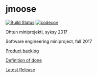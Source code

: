# jmoose


[![Build Status](https://travis-ci.org/Zappi/jmoose.svg?branch=master)](https://travis-ci.org/Zappi/jmoose)
[![codecov](https://codecov.io/gh/Zappi/jmoose/branch/master/graph/badge.svg)](https://codecov.io/gh/Zappi/jmoose)

Ohtun miniprojekti, syksy 2017

Software engineering miniproject, fall 2017

[Product backlog](https://docs.google.com/spreadsheets/d/e/2PACX-1vRDW1CKDPILxUkB6B_DHtE9_wV5OT729JJcK_FIS_01EdoDz-2SCOLqetNr47gr_PvwxRgOgzI467QE/pubhtml)

[Definition of done](https://github.com/Zappi/jmoose/blob/master/DoD.md)

[Latest Release](https://github.com/Zappi/jmoose/releases/latest)






